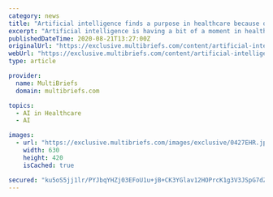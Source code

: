 ```yaml
---
category: news
title: "Artificial intelligence finds a purpose in healthcare because of COVID-19"
excerpt: "Artificial intelligence is having a bit of a moment in healthcare. Per countless reports, AI is seeing rapid adoption throughout healthcare to identify solutions to protect against the pandemic and gain an advantage against the seemingly unmitigated spread of the virus."
publishedDateTime: 2020-08-21T13:27:00Z
originalUrl: "https://exclusive.multibriefs.com/content/artificial-intelligence-finds-a-purpose-in-healthcare-because-of-covid-19/pharmaceutical"
webUrl: "https://exclusive.multibriefs.com/content/artificial-intelligence-finds-a-purpose-in-healthcare-because-of-covid-19/pharmaceutical"
type: article

provider:
  name: MultiBriefs
  domain: multibriefs.com

topics:
  - AI in Healthcare
  - AI

images:
  - url: "https://exclusive.multibriefs.com/images/exclusive/0427EHR.jpg"
    width: 630
    height: 420
    isCached: true

secured: "ku5oS5jj1lr/PYJbqYHZj03EFoU1u+jB+CK3YGlav12HOPrcK1g3V3JSpG7dZb1l9ApUrsuVNk28OoS/xv8tUzf6Mznr3FXzG9VVI1HmLWxnVM2aXomb2uqGf96eJU8Ry1nm2Rk0/lkk8iPz145cBInR9ishKs5yXAkHKt1BM6mGHNd8Z6ec14NIndkneqPD/ASXp5Ha7rV+cYrmZPO6UdCC7cTeSqRM+qb2FGr71d93SsxEBazCvizQXrm2CTpPW9iC4kokXPDY803yLT1VW+Gyqqhkjp/R25vbwxk65BWyB2UCapmykpocC0KbSqFMXBhCQincyOljhawFeFC1bLQdKTw0BGY8FBGLayWPT3A=;qxQme+NAqv7t3FyF5JYOeQ=="
---
```


